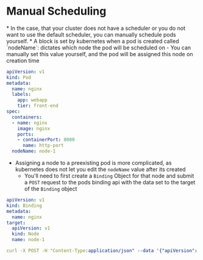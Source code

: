 <h1>Manual Scheduling</h1>
* In the case, that your cluster does not have a scheduler or you do not want to use the default scheduler, you can manually schedule pods yourself.
* A block is set by kubernetes when a pod is created called `nodeName`: dictates which node the pod will be scheduled on
  - You can manually set this value yourself, and the pod will be assigned this node on creation time

```yml
apiVersion: v1
kind: Pod
metadata:
  name: nginx
  labels:
    app: webapp
    tier: front-end
spec:
  containers:
  - name: nginx
    image: nginx
    ports:
    - containerPort: 8080
      name: http-port
  nodeName: node-1
```

  - Assigning a node to a preexisting pod is more complicated, as kubernetes does not let you edit the `nodeName` value after its created
    * You'll need to first create a `Binding` Object for that node and submit a `POST` request to the pods binding api with the data set to the target of the `Binding` object

```yml
apiVersion: v1
kind: Binding
metadata: 
  name: nginx
target:
  apiVersion: v1
  kind: Node
  name: node-1

curl -X POST -H "Content-Type:application/json" --data '{"apiVersion": "v1", "kind": "Binding", "metadata": {"name": "nginx"}, "target":{"apiVersion": "v1", "kind": "Node", "name": "node-1"}' "https://$SERVER/api/v1/namespaces/default/pods/$PODNAME/binding/"
```
